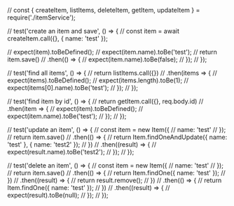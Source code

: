 // const { createItem, listItems, deleteItem, getItem, updateItem } = require('./itemService');


// test('create an item and save', () => {
//     const item = await createItem.call({}, { name: 'test' });

//     expect(item).toBeDefined();
//     expect(item.name).toBe('test');
//     return item.save()
//         .then(() => {
//             expect(item.name).toBe(false);
//         });
// });

// test('find all items', () => {
//     return listItems.call({})
//         .then(items => {
//             expect(items).toBeDefined();
//             expect(items.length).toBe(1);
//             expect(items[0].name).toBe('test');
//         });
// });

// test('find item by id', () => {
//     return getItem.call({}, req.body.id)
//         .then(item => {
//             expect(item).toBeDefined();
//             expect(item.name).toBe('test');
//         });
// });




// test('update an item', () => {
//     const item = new Item({
//         name: 'test'
//     });
//     return item.save()
//         .then(() => {
//             return Item.findOneAndUpdate({ name: 'test' }, { name: 'test2' });
//         })
//         .then((result) => {
//             expect(result.name).toBe('test2');
//         });
// });

// test('delete an item', () => {
//     const item = new Item({
//         name: 'test'
//     });
//     return item.save()
//         .then(() => {
//             return Item.findOne({ name: 'test' });
//         })
//         .then((result) => {
//             return result.remove();
//         })
//         .then(() => {
//             return Item.findOne({ name: 'test' });
//         })
//         .then((result) => {
//             expect(result).toBe(null);
//         });
// });
